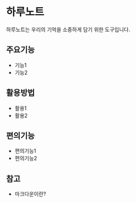 # 하루노트

하루노트는 우리의 기억을 소중하게 담기 위한 도구입니다. 

## 주요기능

* 기능1
* 기능2

## 활용방법

* 활용1
* 활용2

## 편의기능

* 편의기능1
* 편의기능2

## 참고

* 마크다운이란?
